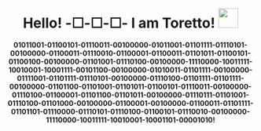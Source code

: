<h1 align="center">Hello! -☐-☐-☐- I am Toretto! <img src="https://media1.giphy.com/media/MFabj1E9mgUsqwVWHu/200w.webp?cid=ecf05e47oefr1jxi5e2eivhh4kqu62bzk9uw7321caxteov3&ep=v1_gifs_search&rid=200w.webp&ct=g" width="40px"></h1>


<div align="center">

<b>01011001-01100101-01110011-00100000-01011001-01101111-01110101-00100000-01100011-01110010-01100001-01100011-01101011-01100101-01100100-00100000-01101001-01110100-00100000-11110000-10011111-10010001-10001111-00101100-00100000-01010011-01101111-00100000-01111001-01101111-01110101-00100000-01110100-01101111-01101111-00100000-01101100-01101001-01101011-01100101-01110011-00100000-01110100-01100001-01101100-01101011-00100000-01110111-01101001-01110100-01101000-00100000-01100001-00100000-01100011-01101111-01101101-01110000-01110101-01110100-01100101-01110010-00100000-11110000-10011111-10010001-10001101-00001010!</b>
  
